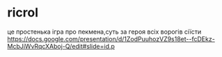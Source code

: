 # ricrol
це простенька ігра про пекмена,суть за героя всіх ворогів сіїсти
https://docs.google.com/presentation/d/1ZodPuuhozVZ9s18et--fcDEkz-McbJiWvRqcXAboj-Q/edit#slide=id.p

